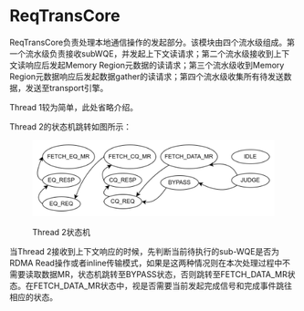 # ReqTransCore

ReqTransCore负责处理本地通信操作的发起部分。该模块由四个流水级组成。第一个流水级负责接收subWQE，并发起上下文读请求；第二个流水级接收到上下文读响应后发起Memory Region元数据的读请求；第三个流水级收到Memory Region元数据响应后发起数据gather的读请求；第四个流水级收集所有待发送数据，发送至transport引擎。

Thread 1较为简单，此处省略介绍。

Thread 2的状态机跳转如图所示：

<figure><img src="../../.gitbook/assets/thread2_sm.png" alt=""><figcaption><p>Thread 2状态机</p></figcaption></figure>

当Thread 2接收到上下文响应的时候，先判断当前待执行的sub-WQE是否为RDMA Read操作或者inline传输模式，如果是这两种情况则在本次处理过程中不需要读取数据MR，状态机跳转至BYPASS状态，否则跳转至FETCH\_DATA\_MR状态。在FETCH_DATA_MR状态中，视是否需要当前发起完成信号和完成事件跳往相应的状态。
